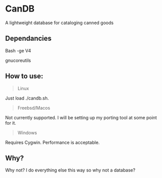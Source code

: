 # CanDB
A lightweight database for cataloging canned goods

## Dependancies

Bash -ge V4

gnucoreutils


## How to use:
>Linux

Just load ./candb.sh.

>Freebsd/Macos

Not currently supported.  I will be setting up my porting tool at some point for it.
>Windows

Requires Cygwin.  Performance is acceptable.

## Why?
Why not?  I do everything else this way so why not a database?
